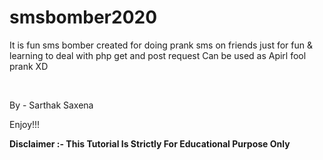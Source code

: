 # smsbomber2020
It is fun sms bomber created for doing prank sms on friends just for fun &amp; learning to deal with  php get and post request 
Can be used as Apirl fool prank XD

<br>

By - Sarthak Saxena

Enjoy!!!

<b>Disclaimer :- This Tutorial Is Strictly For Educational Purpose Only </b>

